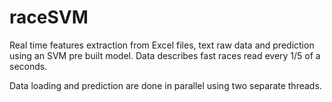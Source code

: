# raceSVM

Real time features extraction from Excel files, text raw data and prediction using an SVM pre built model.
Data describes fast races read every 1/5 of a seconds.

Data loading and prediction are done in parallel using two separate threads.
